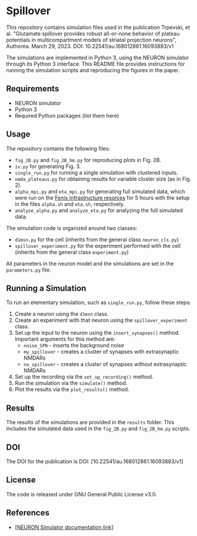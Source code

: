 # Spillover

This repository contains simulation files used in the publication Trpevski, et al. "Glutamate spillover provides robust all-or-none behavior of plateau potentials in multicompartment models of striatal projection neurons", Authorea. March 29, 2023. DOI: 10.22541/au.168012861.16093883/v1

The simulations are implemented in Python 3, using the NEURON simulator through its Python 3 interface. This README file provides instructions for running the simulation scripts and reproducing the figures in the paper.

## Requirements

- NEURON simulator
- Python 3
- Required Python packages (list them here)

## Usage

The repository contains the following files:

- `fig_2B.py` and `fig_2B_hm.py` for reproducing plots in Fig. 2B.
- `iv.py` for generating Fig. 3.
- `single_run.py` for running a single simulation with clustered inputs.
- `nmda_plateaus.py` for obtaining results for variable cluster size (as in Fig. 2).
- `alpha_mpi.py` and `eta_mpi.py` for generating full simulated data, which were run on the [Fenix Infrastructure resorces](https://www.cscs.ch/) for 5 hours with the setup in the files `alpha.sh` and `eta.sh`, respectively.
- `analyze_alpha.py` and `analyze_eta.py` for analyzing the full simulated data.

The simulation code is organized around two classes:

- `d1msn.py` for the cell (inherits from the general class `neuron_cls.py`)
- `spillover_experiment.py` for the experiment performed with the cell (inherits from the general class `experiment.py`)

All parameters in the neuron model and the simulations are set in the `parameters.py` file.

## Running a Simulation

To run an elementary simulation, such as `single_run.py`, follow these steps:

1. Create a neuron using the `d1msn` class.
2. Create an experiment with that neuron using the `spillover_experiment` class.
3. Set up the input to the neuron using the `insert_synapses()` method. Important arguments for this method are:
   - `noise_SPN` - inserts the background noise
   - `my_spillover` - creates a cluster of synapses with extrasynaptic NMDARs
   - `no_spillover` - creates a cluster of synapses without extrasynaptic NMDARs
4. Set up the recording via the `set_up_recording()` method.
5. Run the simulation via the `simulate()` method.
6. Plot the results via the `plot_results()` method.

## Results

The results of the simulations are provided in the `results` folder. This includes the simulated data used in the `fig_2B.py` and `fig_2B_hm.py` scripts.

## DOI

The DOI for the publication is DOI: [10.22541/au.168012861.16093883/v1]

## License

The code is released under GNU General Public License v3.0.

## References

- [[NEURON Simulator documentation link]](https://neuron.yale.edu/neuron/)
